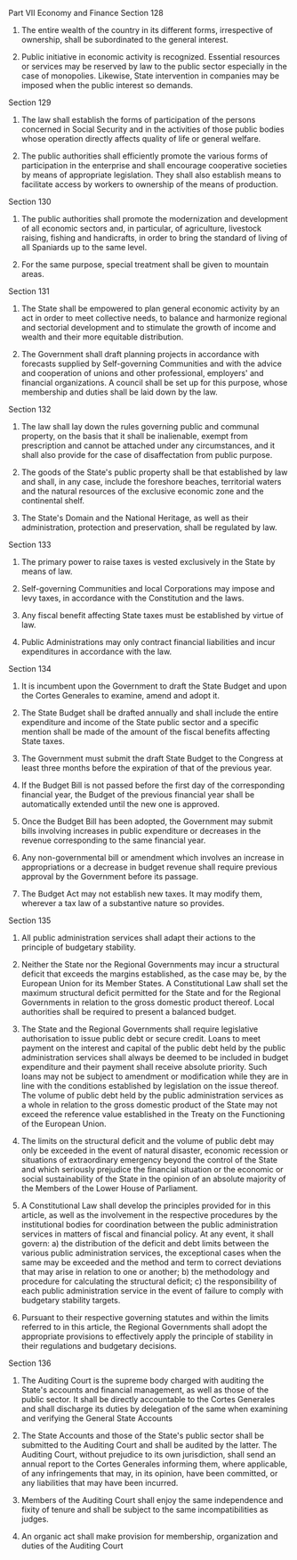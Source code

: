 Part VII Economy and Finance
Section 128

1. The entire wealth of the country in its different forms, irrespective of ownership, shall be subordinated to the general interest.

2. Public initiative in economic activity is recognized. Essential resources or services may be reserved by law to the public sector especially in the case of monopolies. Likewise, State intervention in companies may be imposed when the public interest so demands.

Section 129

1. The law shall establish the forms of participation of the persons concerned in Social Security and in the activities of those public bodies whose operation directly affects quality of life or general welfare.

2. The public authorities shall efficiently promote the various forms of participation in the enterprise and shall encourage cooperative societies by means of appropriate legislation. They shall also establish means to facilitate access by workers to ownership of the means of production.

Section 130

1. The public authorities shall promote the modernization and development of all economic sectors and, in particular, of agriculture, livestock raising, fishing and handicrafts, in order to bring the standard of living of all Spaniards up to the same level.

2. For the same purpose, special treatment shall be given to mountain areas.

Section 131

1. The State shall be empowered to plan general economic activity by an act in order to meet collective needs, to balance and harmonize regional and sectorial development and to stimulate the growth of income and wealth and their more equitable distribution.

2. The Government shall draft planning projects in accordance with forecasts supplied by Self-governing Communities and with the advice and cooperation of unions and other professional, employers' and financial organizations. A council shall be set up for this purpose, whose membership and duties shall be laid down by the law.

Section 132

1. The law shall lay down the rules governing public and communal property, on the basis that it shall be inalienable, exempt from prescription and cannot be attached under any circumstances, and it shall also provide for the case of disaffectation from public purpose.

2. The goods of the State's public property shall be that established by law and shall, in any case, include the foreshore beaches, territorial waters and the natural resources of the exclusive economic zone and the continental shelf.

3. The State's Domain and the National Heritage, as well as their administration, protection and preservation, shall be regulated by law.

Section 133

1. The primary power to raise taxes is vested exclusively in the State by means of law.

2. Self-governing Communities and local Corporations may impose and levy taxes, in accordance with the Constitution and the laws.

3. Any fiscal benefit affecting State taxes must be established by virtue of law.

4. Public Administrations may only contract financial liabilities and incur expenditures in accordance with the law.

Section 134

1. It is incumbent upon the Government to draft the State Budget and upon the Cortes Generales to examine, amend and adopt it.

2. The State Budget shall be drafted annually and shall include the entire expenditure and income of the State public sector and a specific mention shall be made of the amount of the fiscal benefits affecting State taxes.

3. The Government must submit the draft State Budget to the Congress at least three months before the expiration of that of the previous year.

4. If the Budget Bill is not passed before the first day of the corresponding financial year, the Budget of the previous financial year shall be automatically extended until the new one is approved.

5. Once the Budget Bill has been adopted, the Government may submit bills involving increases in public expenditure or decreases in the revenue corresponding to the same financial year.

6. Any non-governmental bill or amendment which involves an increase in appropriations or a decrease in budget revenue shall require previous approval by the Government before its passage.

7. The Budget Act may not establish new taxes. It may modify them, wherever a tax law of a substantive nature so provides.

Section 135

1. All public administration services shall adapt their actions to the principle of budgetary stability.

2. Neither the State nor the Regional Governments may incur a structural deficit that exceeds the margins established, as the case may be, by the European Union for its Member States. A Constitutional Law shall set the maximum structural deficit permitted for the State and for the Regional Governments in relation to the gross domestic product thereof. Local authorities shall be required to present a balanced budget.

3. The State and the Regional Governments shall require legislative authorisation to issue public debt or secure credit. Loans to meet payment on the interest and capital of the public debt held by the public administration services shall always be deemed to be included in budget expenditure and their payment shall receive absolute priority. Such loans may not be subject to amendment or modification while they are in line with the conditions established by legislation on the issue thereof. The volume of public debt held by the public administration services as a whole in relation to the gross domestic product of the State may not exceed the reference value established in the Treaty on the Functioning of the European Union.

4. The limits on the structural deficit and the volume of public debt may only be exceeded in the event of natural disaster, economic recession or situations of extraordinary emergency beyond the control of the State and which seriously prejudice the financial situation or the economic or social sustainability of the State in the opinion of an absolute majority of the Members of the Lower House of Parliament.

5. A Constitutional Law shall develop the principles provided for in this article, as well as the involvement in the respective procedures by the institutional bodies for coordination between the public administration services in matters of fiscal and financial policy. At any event, it shall govern: a) the distribution of the deficit and debt limits between the various public administration services, the exceptional cases when the same may be exceeded and the method and term to correct deviations that may arise in relation to one or another; b) the methodology and procedure for calculating the structural deficit; c) the responsibility of each public administration service in the event of failure to comply with budgetary stability targets.

6. Pursuant to their respective governing statutes and within the limits referred to in this article, the Regional Governments shall adopt the appropriate provisions to effectively apply the principle of stability in their regulations and budgetary decisions.

Section 136

1. The Auditing Court is the supreme body charged with auditing the State's accounts and financial management, as well as those of the public sector. It shall be directly accountable to the Cortes Generales and shall discharge its duties by delegation of the same when examining and verifying the General State Accounts

2. The State Accounts and those of the State's public sector shall be submitted to the Auditing Court and shall be audited by the latter. The Auditing Court, without prejudice to its own jurisdiction, shall send an annual report to the Cortes Generales informing them, where applicable, of any infringements that may, in its opinion, have been committed, or any liabilities that may have been incurred.

3. Members of the Auditing Court shall enjoy the same independence and fixity of tenure and shall be subject to the same incompatibilities as judges.

4. An organic act shall make provision for membership, organization and duties of the Auditing Court